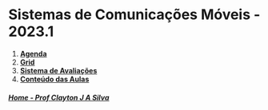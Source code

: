 # Sistemas de Comunicações Móveis - 2023.1

1. **[Agenda](siscom_aulas/agendaSisCom.md)**
2. **[Grid](siscom_aulas/Grid_SisCom.md)**
3. **[Sistema de Avaliações](/./avaliacoes.md)**
4. **[Conteúdo das Aulas](siscom_aulas.md)**


##### [Home - Prof Clayton J A Silva](/./index.md)
